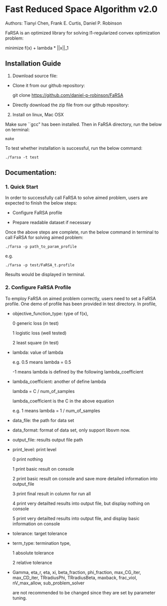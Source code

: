 # Fast Reduced Space Algorithm v2.0

Authors: Tianyi Chen, Frank E. Curtis, Daniel P. Robinson

FaRSA is an optimized library for solving l1-regularized convex optimization problem:

minimize f(x) + lambda * ||x||_1

## Installation Guide

1. Download source file:

- Clone it from our github repository:

	git clone https://github.com/daniel-p-robinson/FaRSA
	
- Directly download the zip file from our github repository:


2. Install on linux, Mac OSX

Make sure ``gcc" has been installed. Then in FaRSA directory, run the below on terminal:

	make

To test whether installation is successful, run the below command:

	./farsa -t test


## Documentation:

### 1. Quick Start 

In order to successfully call FaRSA to solve aimed problem, users are expected to finish the below steps:

- Configure FaRSA profile

- Prepare readable dataset if necessary

Once the above steps are complete, run the below command in terminal to call FaRSA for solving aimed problem:

	./farsa -p path_to_param_profile

e.g. 
	
	./farsa -p test/FaRSA_t.profile

Results would be displayed in terminal.


### 2. Configure FaRSA Profile

To employ FaRSA on aimed problem correctly, users need to set a FaRSA profile. One demo of profile has been provided in test directory. In profile, 


- objective_function_type: type of f(x), 

	0  generic loss (in test)

	1  logistic loss (well tested)

	2  least square  (in test)

- lambda: value of lambda

	e.g. 0.5 means lambda = 0.5
	
	-1 means lambda is defined by the following lambda_coefficient

- lambda_coefficient: another of define lambda

	lambda = C / num_of_samples

	lambda_coefficient is the C in the above equation

	e.g. 1 means lambda = 1 / num_of_samples

- data_file: the path for data set

- data_format: format of data set, only support libsvm now.

- output_file: results output file path


- print_level: print level

	0  print nothing
	
	1  print basic result on console
	
	2  print basic result on console and save more detailed information into output_file
	
	3  print final result in column for run all
	
	4  print very detailted results into output file, but display nothing on console
	
	5  print very detailted results into output file, and display basic information on console

- tolerance: target tolerance

- term_type: termination type, 

    1  absolute tolerance
    
    2  relative tolerance

- Gamma, eta_r, eta, xi, beta_fraction, phi_fraction, max_CG_iter, max_CD_iter, TRradiusPhi, TRradiusBeta, maxback, frac_viol, nV_max_allow, sub_problem_solver 

	are not recommended to be changed since they are set by parameter tuning. 






	

